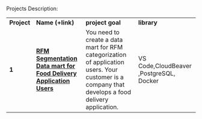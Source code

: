 <br/><br/><br/>
Projects Description:

<table>
<tr>
<td><b>Project</b></td>
<td><b>Name (+link)</b></td>
<td><b>project goal</b></td>
<td><b>library</b></td>
<tr>

<td><b>1</b></td>
<td><a href="https://github.com/TIERESAID/DATA-ENGINEER/tree/main/de-project-sprint-1" target="_blank"><b>RFM Segmentation Data mart for Food Delivery Application Users</b></a></td>
<td>You need to create a data mart for RFM categorization of application users. Your customer is a company that develops a food delivery application.</td>
<td>VS Code,CloudBeaver ,PostgreSQL, Docker</td>
<tr>
